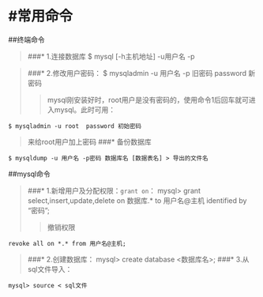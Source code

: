 #常用命令
============================================================
##终端命令
>###* 1.连接数据库
	$ mysql [-h主机地址] -u用户名 -p

>###* 2.修改用户密码：
	$ mysqladmin -u 用户名 -p 旧密码 password 新密码
>>mysql刚安装好时，root用户是没有密码的，使用命令1后回车就可进入mysql。此时可用：
>>
	$ mysqladmin -u root  password 初始密码
>来给root用户加上密码
>###* 备份数据库
>
	$ mysqldump -u 用户名 -p密码 数据库名 [数据表名] > 导出的文件名


##mysql命令
>###* 1.新增用户及分配权限：`grant on`：
	mysql> grant select,insert,update,delete on 数据库.* to 用户名@主机 identified by “密码”;
>>撤销权限

	revoke all on *.* from 用户名@主机;
>###* 2.创建数据库：
	mysql> create database <数据库名>;
>###* 3.从sql文件导入：
>
	mysql> source < sql文件